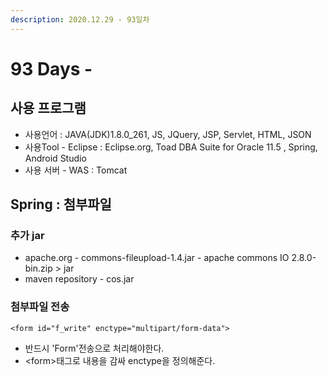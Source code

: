 ```yaml
---
description: 2020.12.29 - 93일차
---
```


# 93 Days -

## 사용 프로그램

* 사용언어 : JAVA\(JDK\)1.8.0\_261, JS, JQuery, JSP, Servlet, HTML, JSON
* 사용Tool  - Eclipse : Eclipse.org, Toad DBA Suite for Oracle 11.5 , Spring, Android Studio
* 사용 서버 - WAS : Tomcat

## Spring : 첨부파일

### 추가 jar

* apache.org - commons-fileupload-1.4.jar - apache commons IO 2.8.0-bin.zip &gt; jar
* maven repository - cos.jar

### 첨부파일 전송

```markup
<form id="f_write" enctype="multipart/form-data">
```

* 반드시 'Form'전송으로 처리해야한다.
* &lt;form&gt;태그로 내용을 감싸 enctype을 정의해준다. 

